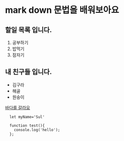 # mark down 문법을 배워보아요

## 할일 목록 입니다.
1. 공부하기
2. 밥먹기
3. 잠자기

## 내 친구들 입니다.
- 김구라
- 해골
- 원숭이

[바다를 갈라요](https://github.com/oli999)

```
  let myName='Sul'
  
  function test(){
    console.log('hello');
  };
  
```
